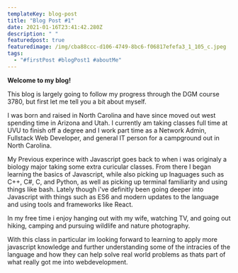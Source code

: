 ```yaml
---
templateKey: blog-post
title: "Blog Post #1"
date: 2021-01-16T23:41:42.280Z
description: " "
featuredpost: true
featuredimage: /img/cba88ccc-d106-4749-8bc6-f06817efefa3_1_105_c.jpeg
tags:
  - "#firstPost #blogPost1 #aboutMe"
---
```

**Welcome to my blog!**



This blog is largely going to follow my progress through the DGM course 3780, but first let me tell you a bit about myself.



I was born and raised in North Carolina and have since moved out west spending time in Arizona and Utah. I currently am taking classes full time at UVU to finish off a degree and I work part time as a Network Admin, Fullstack Web Developer, and general IT person for a campground out in North Carolina.



My Previous experince with Javascript goes back to when i was originaly a biology major taking some extra curicular classes. From there I began learning the basics of Javascript, while also picking up lnaguages such as C++, C#, C, and Python, as well as picking up terminal familiarity and using things like bash. Lately though i've definitly been going deeper into Javascript with things such as ES6 and modern updates to the language and using tools and frameworks like React.



In my free time i enjoy hanging out with my wife, watching TV, and going out hiking, camping and pursuing wildlife and nature photography.



With this class in particular im looking forward to learning to apply more javascript knowledge and further understanding some of the intracies of the language and how they can help solve real world problems as thats part of what really got me into webdevelopment.